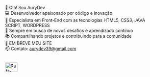 👋 Olá! Sou AuryDev<br>
💻 Desenvolvedor apaixonado por código e inovação<br>
🌟 Especialista em Front-End com as tecnologias HTML5, CSS3, JAVA SCRIPT, WORDPRESS<br>
🚀 Sempre em busca de novos desafios e aprendizado contínuo<br>
📚 Compartilhando projetos e contribuindo para a comunidade<br>
🔗 EM BREVE MEU SITE<br>
📫 Contato: aurydev39@gmail.com<br><br>

[<img align="center" alt="Rafa-Csharp" height="30" width="40" src="https://cdn.jsdelivr.net/gh/devicons/devicon@latest/icons/threedsmax/threedsmax-original.svg">](https://cdn.jsdelivr.net/gh/devicons/devicon@latest/icons/threedsmax/threedsmax-original.svg)
          
